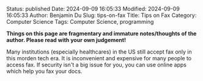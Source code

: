 Status: published
Date: 2024-09-09 16:05:33
Modified: 2024-09-09 16:05:33
Author: Benjamin Du
Slug: tips-on-fax
Title: Tips on Fax
Category: Computer Science
Tags: Computer Science, programming

**Things on this page are fragmentary and immature notes/thoughts of the author. Please read with your own judgement!**

Many institutions (especially healthcares) in the US still accept fax only
in this morden tech era.
It is inconvenient and expensive for many people to access fax.
If security isn't a big issue for you,
you can use online apps which help you fax your docs.

